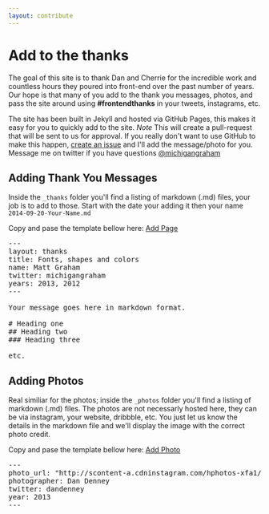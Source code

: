 ```yaml
---
layout: contribute
---
```


# Add to the thanks

The goal of this site is to thank Dan and Cherrie for the incredible work and countless hours they poured into front-end over the past number of years. Our hope is that many of you add to the thank you messages, photos, and pass the site around using **#frontendthanks** in your tweets, instagrams, etc.

The site has been built in Jekyll and hosted via GitHub Pages, this makes it easy for you to quickly add to the site. *Note* This will create a pull-request that will be sent to us for approval. If you really don't want to use GitHub to make this happen, [create an issue](https://github.com/mattgraham/frontendthanks/issues/new) and I'll add the message/photo for you. Message me on twitter if you have questions [@michigangraham](http://twitter.com/michigangraham)


## Adding Thank You Messages

Inside the ```_thanks``` folder you'll find a listing of markdown (.md) files, your job is to add to those. Start with the date your adding it then your name ```2014-09-20-Your-Name.md```

Copy and pase the template bellow here: [Add Page](https://github.com/mattgraham/frontendthanks/new/master/_thanks)

<pre>
---
layout: thanks
title: Fonts, shapes and colors
name: Matt Graham
twitter: michigangraham
years: 2013, 2012
---

Your message goes here in markdown format.

# Heading one
## Heading two
### Heading three

etc.
</pre>

## Adding Photos

Real similiar for the photos; inside the ```_photos``` folder you'll find a listing of markdown (.md) files. The photos are not necessarly hosted here, they can be via instagram, your website, dribbble, etc. You just let us know the details in the markdown file and we'll display the image with the correct photo credit.  

Copy and pase the template bellow here: [Add Photo](https://github.com/mattgraham/frontendthanks/new/master/_photos)

<pre>
---
photo_url: "http://scontent-a.cdninstagram.com/hphotos-xfa1/outbound-distilleryimage11/t0.0-17/OBPTH/0c33a51eda7a11e2862522000a1f9c96_7.jpg"
photographer: Dan Denney
twitter: dandenney
year: 2013
---
</pre>
